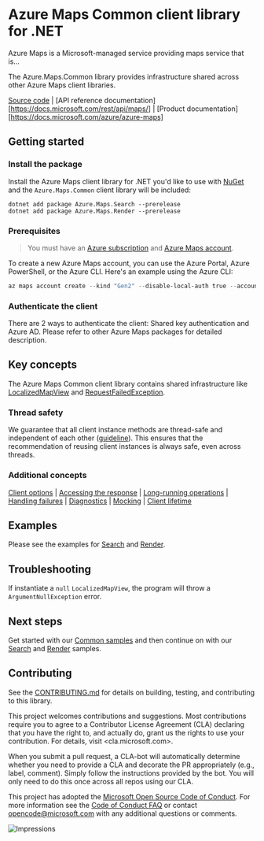 # Azure Maps Common client library for .NET

Azure Maps is a Microsoft-managed service providing maps service that is...

The Azure.Maps.Common library provides infrastructure shared across other Azure Maps client libraries.

[Source code](https://github.com/Azure/azure-sdk-for-net/tree/main/sdk/maps/Azure.Maps.Common/src) | [API reference documentation][https://docs.microsoft.com/rest/api/maps/] | [Product documentation][https://docs.microsoft.com/azure/azure-maps]

## Getting started

### Install the package

Install the Azure Maps client library for .NET you'd like to use with [NuGet](https://www.nuget.org/) and the `Azure.Maps.Common` client library will be included:

```dotnetcli
dotnet add package Azure.Maps.Search --prerelease
dotnet add package Azure.Maps.Render --prerelease
```

### Prerequisites

> You must have an [Azure subscription](https://azure.microsoft.com/free/dotnet/) and [Azure Maps account](https://docs.microsoft.com/azure/azure-maps/quick-demo-map-app#create-an-azure-maps-account).

To create a new Azure Maps account, you can use the Azure Portal, Azure PowerShell, or the Azure CLI. Here's an example using the Azure CLI:

```powershell
az maps account create --kind "Gen2" --disable-local-auth true --account-name "myMapAccountName" --resource-group "<resource group>" --sku "G2" --accept-tos
```

### Authenticate the client

There are 2 ways to authenticate the client: Shared key authentication and Azure AD. Please refer to other Azure Maps packages for detailed description.

## Key concepts

The Azure Maps Common client library contains shared infrastructure like
[LocalizedMapView](https://github.com/Azure/azure-sdk-for-net/blob/main/sdk/maps/Azure.Maps.Common/src/LocalizedMapView.cs) and [RequestFailedException](https://github.com/Azure/azure-sdk-for-net/blob/main/sdk/core/Azure.Core/src/RequestFailedException.cs).

### Thread safety

We guarantee that all client instance methods are thread-safe and independent of each other ([guideline](https://azure.github.io/azure-sdk/dotnet_introduction.html#dotnet-service-methods-thread-safety)). This ensures that the recommendation of reusing client instances is always safe, even across threads.

### Additional concepts
<!-- CLIENT COMMON BAR -->
[Client options](https://github.com/Azure/azure-sdk-for-net/blob/main/sdk/core/Azure.Core/README.md#configuring-service-clients-using-clientoptions) |
[Accessing the response](https://github.com/Azure/azure-sdk-for-net/blob/main/sdk/core/Azure.Core/README.md#accessing-http-response-details-using-responset) |
[Long-running operations](https://github.com/Azure/azure-sdk-for-net/blob/main/sdk/core/Azure.Core/README.md#consuming-long-running-operations-using-operationt) |
[Handling failures](https://github.com/Azure/azure-sdk-for-net/blob/main/sdk/core/Azure.Core/README.md#reporting-errors-requestfailedexception) |
[Diagnostics](https://github.com/Azure/azure-sdk-for-net/blob/main/sdk/core/Azure.Core/samples/Diagnostics.md) |
[Mocking](https://github.com/Azure/azure-sdk-for-net/blob/main/sdk/core/Azure.Core/README.md#mocking) |
[Client lifetime](https://devblogs.microsoft.com/azure-sdk/lifetime-management-and-thread-safety-guarantees-of-azure-sdk-net-clients/)
<!-- CLIENT COMMON BAR -->

## Examples

Please see the examples for [Search](https://github.com/khmic5/azure-sdk-for-net/tree/khmic/search/sdk/maps/Azure.Maps.Search) and [Render](https://github.com/Azure/azure-sdk-for-net/tree/main/sdk/maps/Azure.Maps.Render).

## Troubleshooting

If instantiate a `null` `LocalizedMapView`, the program will throw a `ArgumentNullException` error.

## Next steps

Get started with our [Common samples](https://github.com/Azure/azure-sdk-for-net/tree/main/sdk/maps/Azure.Maps.Common/samples) and then continue on with our [Search](https://github.com/khmic5/azure-sdk-for-net/blob/khmic/search/sdk/maps/Azure.Maps.Search/tests/Samples/SearchClientSamples.HelloWorld.cs) and [Render](https://github.com/Azure/azure-sdk-for-net/tree/main/sdk/maps/Azure.Maps.Render/samples) samples.

## Contributing

See the [CONTRIBUTING.md](https://github.com/Azure/azure-sdk-for-net/blob/main/CONTRIBUTING.md) for details on building, testing, and contributing to this library.

This project welcomes contributions and suggestions. Most contributions require you to agree to a Contributor License Agreement (CLA) declaring that you have the right to, and actually do, grant us the rights to use your contribution. For details, visit <cla.microsoft.com>.

When you submit a pull request, a CLA-bot will automatically determine whether you need to provide a CLA and decorate the PR appropriately (e.g., label, comment). Simply follow the instructions provided by the bot. You will only need to do this once across all repos using our CLA.

This project has adopted the [Microsoft Open Source Code of Conduct](https://opensource.microsoft.com/codeofconduct/). For more information see the [Code of Conduct FAQ](https://opensource.microsoft.com/codeofconduct/faq/) or contact <opencode@microsoft.com> with any additional questions or comments.

![Impressions](https://azure-sdk-impressions.azurewebsites.net/api/impressions/azure-sdk-for-net/sdk/maps/Azure.Maps.Common/README.png)
